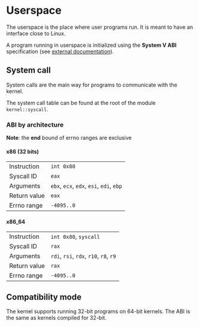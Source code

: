 # Userspace

The userspace is the place where user programs run. It is meant to have an interface close to Linux.

A program running in userspace is initialized using the **System V ABI** specification (see [external documentation](../external_doc.md)).

## System call

System calls are the main way for programs to communicate with the kernel.

The system call table can be found at the root of the module `kernel::syscall`.

### ABI by architecture

**Note**: the **end** bound of errno ranges are exclusive

#### x86 (32 bits)

|              |                                          |
|--------------|------------------------------------------|
| Instruction  | `int 0x80`                               |
| Syscall ID   | `eax`                                    |
| Arguments    | `ebx`, `ecx`, `edx`, `esi`, `edi`, `ebp` |
| Return value | `eax`                                    |
| Errno range  | `-4095..0`                               |

#### x86_64

|              |                                        |
|--------------|----------------------------------------|
| Instruction  | `int 0x80`, `syscall`                  |
| Syscall ID   | `rax`                                  |
| Arguments    | `rdi`, `rsi`, `rdx`, `r10`, `r8`, `r9` |
| Return value | `rax`                                  |
| Errno range  | `-4095..0`                             |

## Compatibility mode

The kernel supports running 32-bit programs on 64-bit kernels. The ABI is the same as kernels compiled for 32-bit.
